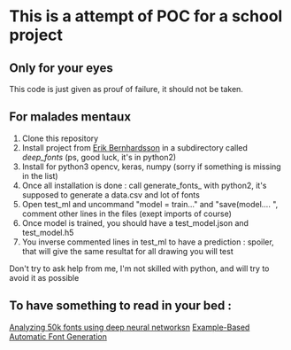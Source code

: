 # This is a attempt of POC for a school project

## Only for your eyes

This code is just given as prouf of failure, it should not be taken.

## For malades mentaux 

1. Clone this repository
2. Install project from [Erik Bernhardsson](https://erikbern.com/2016/01/21/analyzing-50k-fonts-using-deep-neural-networks.html) in a subdirectory called *deep_fonts* (ps, good luck, it's in python2)
3. Install for python3 opencv, keras, numpy (sorry if something is missing in the list)
4. Once all installation is done : call generate_fonts_ with python2, it's supposed to generate a data.csv and lot of fonts
5. Open test_ml and uncommand "model = train..." and "save(model.... ", comment other lines in the files (exept imports of course)
6. Once model is trained, you should have a test_model.json and test_model.h5
7. You inverse commented lines in test_ml to have a prediction : spoiler, that will give the same resultat for all drawing you will test

Don't try to ask help from me, I'm not skilled with python, and will try to avoid it as possible

## To have something to read in your bed : 

[Analyzing 50k fonts using deep neural networksn](https://erikbern.com/2016/01/21/analyzing-50k-fonts-using-deep-neural-networks.html)
[Example-Based Automatic Font Generation](https://www.researchgate.net/publication/262406576_Example-Based_Automatic_Font_Generation)
